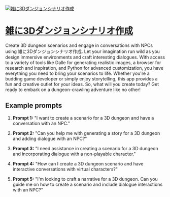 [![雑に3Dダンジョンシナリオ作成](null)](https://chat.openai.com/g/g-Uqx9TpqBv-za-ni3ddanziyonsinariozuo-cheng)

# [雑に3Dダンジョンシナリオ作成](https://chat.openai.com/g/g-Uqx9TpqBv-za-ni3ddanziyonsinariozuo-cheng)

Create 3D dungeon scenarios and engage in conversations with NPCs using 雑に3Dダンジョンシナリオ作成. Let your imagination run wild as you design immersive environments and craft interesting dialogues. With access to a variety of tools like Dalle for generating realistic images, a browser for research and inspiration, and Python for advanced customization, you have everything you need to bring your scenarios to life. Whether you're a budding game developer or simply enjoy storytelling, this app provides a fun and creative outlet for your ideas. So, what will you create today? Get ready to embark on a dungeon-crawling adventure like no other!

## Example prompts

1. **Prompt 1:** "I want to create a scenario for a 3D dungeon and have a conversation with an NPC."

2. **Prompt 2:** "Can you help me with generating a story for a 3D dungeon and adding dialogue with an NPC?"

3. **Prompt 3:** "I need assistance in creating a scenario for a 3D dungeon and incorporating dialogue with a non-playable character."

4. **Prompt 4:** "How can I create a 3D dungeon scenario and have interactive conversations with virtual characters?"

5. **Prompt 5:** "I'm looking to craft a narrative for a 3D dungeon. Can you guide me on how to create a scenario and include dialogue interactions with an NPC?"
